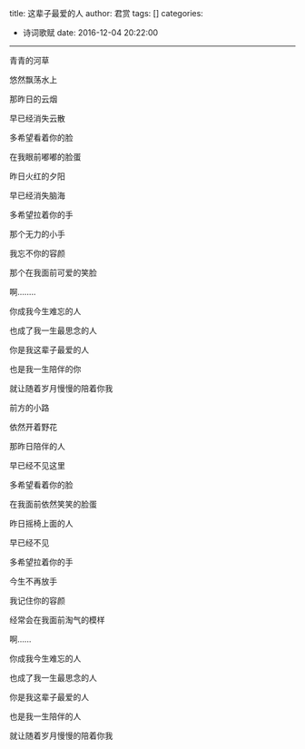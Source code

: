 title: 这辈子最爱的人
author: 君赏
tags: []
categories:
  - 诗词歌赋
date: 2016-12-04 20:22:00
---
青青的河草

悠然飘荡水上

那昨日的云烟

早已经消失云散

多希望看着你的脸

在我眼前嘟嘟的脸蛋

昨日火红的夕阳

早已经消失脑海

多希望拉着你的手

那个无力的小手

我忘不你的容颜

那个在我面前可爱的笑脸

啊........

你成我今生难忘的人

也成了我一生最思念的人

你是我这辈子最爱的人

也是我一生陪伴的你

就让随着岁月慢慢的陪着你我

前方的小路

依然开着野花

那昨日陪伴的人

早已经不见这里

多希望看着你的脸

在我面前依然笑笑的脸蛋

昨日摇椅上面的人

早已经不见

多希望拉着你的手

今生不再放手

我记住你的容颜

经常会在我面前淘气的模样

啊......

你成我今生难忘的人

也成了我一生最思念的人

你是我这辈子最爱的人

也是我一生陪伴的人

就让随着岁月慢慢的陪着你我